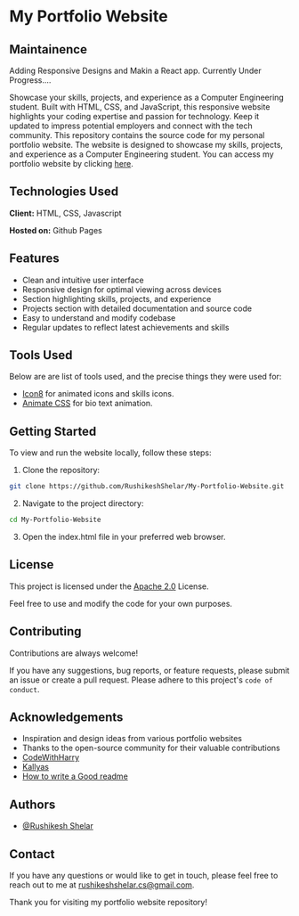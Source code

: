 
# My Portfolio Website
## Maintainence
Adding Responsive Designs and Makin a React app.
Currently Under Progress....


Showcase your skills, projects, and experience as a Computer Engineering student. Built with HTML, CSS, and JavaScript, this responsive website highlights your coding expertise and passion for technology. Keep it updated to impress potential employers and connect with the tech community.
This repository contains the source code for my personal portfolio website. The website is designed to showcase my skills, projects, and experience as a Computer Engineering student.
You can access my portfolio website by clicking [here](https://rushikeshshelar.github.io/Personal-Portfolio/).

## Technologies Used 

**Client:** HTML, CSS, Javascript

**Hosted on:** Github Pages

## Features

- Clean and intuitive user interface
- Responsive design for optimal viewing across devices
- Section highlighting skills, projects, and experience
- Projects section with detailed documentation and source code
- Easy to understand and modify codebase
- Regular updates to reflect latest achievements and skills

## Tools Used

Below are are list of tools used, and the precise things they were used for:

- [Icon8](https://icons8.com/) for animated icons and skills icons.
- [Animate CSS](https://animate.style/) for bio text animation.
 
## Getting Started

To view and run the website locally, follow these steps:
1. Clone the repository: 
```bash
git clone https://github.com/RushikeshShelar/My-Portfolio-Website.git
```
2. Navigate to the project directory: 
```bash
cd My-Portfolio-Website
```
3. Open the index.html file in your preferred web browser.

## License

This project is licensed under the [Apache 2.0](https://choosealicense.com/licenses/apache-2.0/) License. 

Feel free to use and modify the code for your own purposes.

## Contributing

Contributions are always welcome!

If you have any suggestions, bug reports, or feature requests, please submit an issue or create a pull request.
Please adhere to this project's `code of conduct`.


## Acknowledgements

 - Inspiration and design ideas from various portfolio websites
- Thanks to the open-source community for their valuable contributions
- [CodeWithHarry](https://www.youtube.com/@CodeWithHarry)
-  [Kallyas](https://kallyas.net/)
 - [How to write a Good readme](https://bulldogjob.com/news/449-how-to-write-a-good-readme-for-your-github-project)


## Authors

- [@Rushikesh Shelar](https://www.github.com/RushikeshShelar)


## Contact

If you have any questions or would like to get in touch, please feel free to reach out to me at rushikeshshelar.cs@gmail.com.

Thank you for visiting my portfolio website repository!
